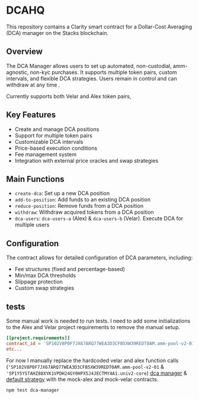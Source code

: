 # DCAHQ

This repository contains a Clarity smart contract for a Dollar-Cost Averaging (DCA) manager on the Stacks blockchain.

## Overview

The DCA Manager allows users to set up automated, non-custodial, amm-agnostic, non-kyc purchases. It supports multiple token pairs, custom intervals, and flexible DCA strategies. Users remain in control and can withdraw at any time .

Currently supports both Velar and Alex token pairs,

## Key Features

- Create and manage DCA positions
- Support for multiple token pairs
- Customizable DCA intervals
- Price-based execution conditions
- Fee management system
- Integration with external price oracles and swap strategies

## Main Functions

- `create-dca`: Set up a new DCA position
- `add-to-position`: Add funds to an existing DCA position
- `reduce-position`: Remove funds from a DCA position
- `withdraw`: Withdraw acquired tokens from a DCA position
- `dca-users`: `dca-users-a` (Alex) & `dca-users-b` (Velar). Execute DCA for multiple users

## Configuration

The contract allows for detailed configuration of DCA parameters, including:

- Fee structures (fixed and percentage-based)
- Min/max DCA thresholds
- Slippage protection
- Custom swap strategies

## tests

Some manual work is needed to run tests. I need to add some initializations to the Alex and Velar project requirements to remove the manual setup.

```toml
[[project.requirements]]
contract_id = 'SP102V8P0F7JX67ARQ77WEA3D3CFB5XW39REDT0AM.amm-pool-v2-01'
etc...
```

For now I manually replace the hardcoded velar and alex function calls (`'SP102V8P0F7JX67ARQ77WEA3D3CFB5XW39REDT0AM.amm-pool-v2-01` & `'SP1Y5YSTAHZ88XYK1VPDH24GY0HPX5J4JECTMY4A1.univ2-core`) [dca manager](contracts/dca-manager.clar) & [default strategy](contracts/default-strategy.clar) with the mock-alex and mock-velar contracts.

```bash
npm test dca-manager
```
